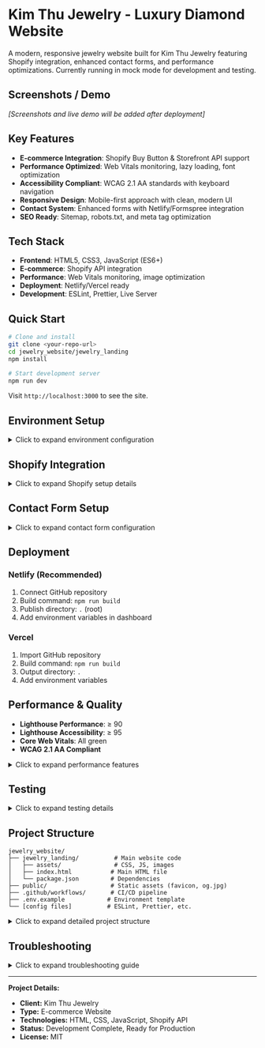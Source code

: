 # Kim Thu Jewelry - Luxury Diamond Website

A modern, responsive jewelry website built for Kim Thu Jewelry featuring Shopify integration, enhanced contact forms, and performance optimizations. Currently running in mock mode for development and testing.

## Screenshots / Demo

_[Screenshots and live demo will be added after deployment]_

## Key Features

- **E-commerce Integration**: Shopify Buy Button & Storefront API support
- **Performance Optimized**: Web Vitals monitoring, lazy loading, font optimization
- **Accessibility Compliant**: WCAG 2.1 AA standards with keyboard navigation
- **Responsive Design**: Mobile-first approach with clean, modern UI
- **Contact System**: Enhanced forms with Netlify/Formspree integration
- **SEO Ready**: Sitemap, robots.txt, and meta tag optimization

## Tech Stack

- **Frontend**: HTML5, CSS3, JavaScript (ES6+)
- **E-commerce**: Shopify API integration
- **Performance**: Web Vitals monitoring, image optimization
- **Deployment**: Netlify/Vercel ready
- **Development**: ESLint, Prettier, Live Server

## Quick Start

```bash
# Clone and install
git clone <your-repo-url>
cd jewelry_website/jewelry_landing
npm install

# Start development server
npm run dev
```

Visit `http://localhost:3000` to see the site.

## Environment Setup

<details>
<summary>Click to expand environment configuration</summary>

Copy `.env.example` to `.env` and configure:

```bash
cp .env.example .env
```

**Environment Variables:**

```env
# Shopify Configuration
SHOP_MODE=mock                    # mock, buy-button, or storefront
SHOPIFY_STORE_DOMAIN=             # yourstore.myshopify.com
SHOPIFY_STOREFRONT_TOKEN=         # Storefront API token
SHOPIFY_COLLECTION_ID=            # Collection ID for buy button

# Contact Form
CONTACT_SINK=netlify              # netlify or formspree
FORMSPREE_ID=                     # Formspree form ID
```

</details>

## Shopify Integration

<details>
<summary>Click to expand Shopify setup details</summary>

### Current Mode: Mock (Development)

```env
SHOP_MODE=mock
```

### Buy Button Mode

1. Get Shopify store domain from Admin → Settings → General
2. Get collection ID from Products → Collections
3. Update `.env`:
   ```env
   SHOP_MODE=buy-button
   SHOPIFY_STORE_DOMAIN=mystore.myshopify.com
   SHOPIFY_COLLECTION_ID=123456789
   ```

### Storefront API Mode

1. Create Storefront API access token in Apps → App settings
2. Configure Storefront API scopes
3. Update `.env`:
   ```env
   SHOP_MODE=storefront
   SHOPIFY_STORE_DOMAIN=mystore.myshopify.com
   SHOPIFY_STOREFRONT_TOKEN=your_access_token
   ```

</details>

## Contact Form Setup

<details>
<summary>Click to expand contact form configuration</summary>

### Netlify Forms (Recommended)

- Deploy to Netlify
- Forms automatically detected
- No additional configuration needed

### Formspree Alternative

1. Sign up at [Formspree.io](https://formspree.io)
2. Create new form and copy form ID
3. Update `.env`:
   ```env
   CONTACT_SINK=formspree
   FORMSPREE_ID=your_form_id
   ```

</details>

## Deployment

### Netlify (Recommended)

1. Connect GitHub repository
2. Build command: `npm run build`
3. Publish directory: `.` (root)
4. Add environment variables in dashboard

### Vercel

1. Import GitHub repository
2. Build command: `npm run build`
3. Output directory: `.`
4. Add environment variables

## Performance & Quality

- **Lighthouse Performance**: ≥ 90
- **Lighthouse Accessibility**: ≥ 95
- **Core Web Vitals**: All green
- **WCAG 2.1 AA Compliant**

<details>
<summary>Click to expand performance features</summary>

- Image lazy loading and optimization
- Font optimization with `font-display: swap`
- Critical resource preloading
- Web Vitals monitoring (dev mode)
- Script optimization and deferring

</details>

## Testing

<details>
<summary>Click to expand testing details</summary>

### Manual Testing Checklist

- [ ] Homepage loads correctly
- [ ] Navigation works on mobile/desktop
- [ ] Contact form validation and submission
- [ ] Shopify integration (both modes)
- [ ] Cart functionality (storefront mode)
- [ ] Performance scores meet targets

### Automated Testing

```bash
npm run lint      # Code linting
npm run build     # Build test
npm run format    # Code formatting
```

</details>

## Project Structure

```
jewelry_website/
├── jewelry_landing/          # Main website code
│   ├── assets/               # CSS, JS, images
│   ├── index.html           # Main HTML file
│   └── package.json         # Dependencies
├── public/                  # Static assets (favicon, og.jpg)
├── .github/workflows/       # CI/CD pipeline
├── .env.example            # Environment template
└── [config files]          # ESLint, Prettier, etc.
```

<details>
<summary>Click to expand detailed project structure</summary>

```
jewelry_website/
├── jewelry_landing/          # Main website code
│   ├── assets/
│   │   ├── css/styles.css    # Main stylesheet
│   │   ├── js/
│   │   │   ├── main.js      # Main JavaScript
│   │   │   └── performance.js # Performance monitoring
│   │   └── img/             # Images
│   ├── index.html           # Main HTML file
│   ├── package.json         # Dependencies and scripts
│   └── node_modules/        # Dependencies
├── public/                  # Static assets
│   ├── favicon.ico         # Site favicon
│   └── og.jpg             # Open Graph image
├── .github/
│   └── workflows/
│       └── ci.yml          # GitHub Actions CI
├── .env.example            # Environment variables template
├── .gitignore             # Git ignore rules
├── .prettierrc            # Prettier configuration
├── .eslintrc.json         # ESLint configuration
├── README.md             # This file
├── LICENSE               # MIT License
├── robots.txt            # SEO robots file
└── sitemap.xml           # SEO sitemap
```

</details>

## Troubleshooting

<details>
<summary>Click to expand troubleshooting guide</summary>

### Common Issues

**Shopify products not loading:**

- Check store domain and token
- Verify CORS settings in Shopify
- Check browser console for errors

**Contact form not working:**

- Verify Netlify Forms is enabled
- Check form name attribute matches
- Test with different email addresses

**Performance issues:**

- Check image sizes and formats
- Verify lazy loading is working
- Monitor Core Web Vitals

### Getting Help

- Check browser console for errors
- Verify all environment variables are set
- Test in incognito mode
- Check network tab for failed requests

</details>

---

**Project Details:**

- **Client:** Kim Thu Jewelry
- **Type:** E-commerce Website
- **Technologies:** HTML, CSS, JavaScript, Shopify API
- **Status:** Development Complete, Ready for Production
- **License:** MIT
